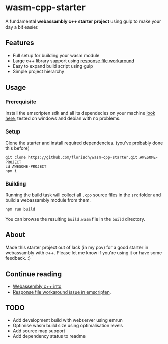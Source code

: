 # wasm-cpp-starter
A fundamental **webassambly c++ starter project** using gulp to make your day a bit easier.

## Features
- Full setup for building your wasm module
- Large c++ library support using [response file workaround](https://gcc.gnu.org/wiki/Response_Files)
- Easy to expand build script using gulp
- Simple project hierarchy

## Usage

### Prerequisite
Install the emscripten sdk and all its dependecies on your machine [look here](https://emscripten.org/docs/getting_started/downloads.html), tested on windows and debian with no problems.

### Setup
Clone the starter and install required dependencies. (you've probably done this before)
```
git clone https://github.com/florisdh/wasm-cpp-starter.git AWESOME-PROJECT
cd AWESOME-PROJECT
npm i
```

### Building
Running the build task will collect all ``.cpp`` source files in the ``src`` folder and build a webassambly module from them.
```
npm run build
```
You can browse the resulting ``build.wasm`` file in the ``build`` directory.

## About
Made this starter project out of lack (in my pov) for a good starter in webassambly with c++. Please let me know if you're using it or have some feedback. :)

## Continue reading
- [Webassembly c++ into](https://webassembly.org/docs/c-and-c++/)
- [Response file workaround issue in emscripten](https://github.com/emscripten-core/emscripten/issues/4438).

## TODO
- Add development build with webserver using emrun
- Optimise wasm build size using optimalisation levels
- Add source map support
- Add dependency status to readme

